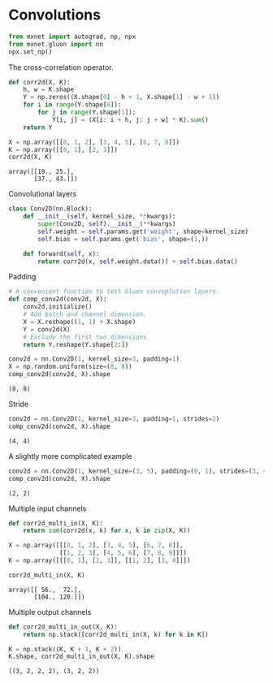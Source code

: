 
# Convolutions


```python
from mxnet import autograd, np, npx
from mxnet.gluon import nn
npx.set_np()
```

The cross-correlation operator.


```python
def corr2d(X, K):
    h, w = K.shape
    Y = np.zeros((X.shape[0] - h + 1, X.shape[1] - w + 1))
    for i in range(Y.shape[0]):
        for j in range(Y.shape[1]):
            Y[i, j] = (X[i: i + h, j: j + w] * K).sum()
    return Y

X = np.array([[0, 1, 2], [3, 4, 5], [6, 7, 8]])
K = np.array([[0, 1], [2, 3]])
corr2d(X, K)
```




    array([[19., 25.],
           [37., 43.]])



Convolutional layers


```python
class Conv2D(nn.Block):
    def __init__(self, kernel_size, **kwargs):
        super(Conv2D, self).__init__(**kwargs)
        self.weight = self.params.get('weight', shape=kernel_size)
        self.bias = self.params.get('bias', shape=(1,))

    def forward(self, x):
        return corr2d(x, self.weight.data()) + self.bias.data()
```

Padding


```python
# A convenient function to test Gluon convoplution layers. 
def comp_conv2d(conv2d, X):
    conv2d.initialize()
    # Add batch and channel dimension.
    X = X.reshape((1, 1) + X.shape)
    Y = conv2d(X)
    # Exclude the first two dimensions
    return Y.reshape(Y.shape[2:])

conv2d = nn.Conv2D(1, kernel_size=3, padding=1)
X = np.random.uniform(size=(8, 8))
comp_conv2d(conv2d, X).shape
```




    (8, 8)



Stride


```python
conv2d = nn.Conv2D(1, kernel_size=3, padding=1, strides=2)
comp_conv2d(conv2d, X).shape
```




    (4, 4)



A slightly more complicated example


```python
conv2d = nn.Conv2D(1, kernel_size=(3, 5), padding=(0, 1), strides=(3, 4))
comp_conv2d(conv2d, X).shape
```




    (2, 2)



Multiple input channels


```python
def corr2d_multi_in(X, K):
    return sum(corr2d(x, k) for x, k in zip(X, K))

X = np.array([[[0, 1, 2], [3, 4, 5], [6, 7, 8]],
              [[1, 2, 3], [4, 5, 6], [7, 8, 9]]])
K = np.array([[[0, 1], [2, 3]], [[1, 2], [3, 4]]])

corr2d_multi_in(X, K)
```




    array([[ 56.,  72.],
           [104., 120.]])



Multiple output channels


```python
def corr2d_multi_in_out(X, K):
    return np.stack([corr2d_multi_in(X, k) for k in K])

K = np.stack((K, K + 1, K + 2))
K.shape, corr2d_multi_in_out(X, K).shape
```




    ((3, 2, 2, 2), (3, 2, 2))


